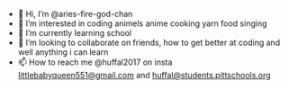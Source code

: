- 👋 Hi, I’m @aries-fire-god-chan
- 👀 I’m interested in coding animels anime cooking yarn food singing 
- 🌱 I’m currently learning school 
- 💞️ I’m looking to collaborate on friends, how to get better at coding and well anything i can learn 
- 📫 How to reach me @huffal2017 on insta littlebabyqueen551@gmail.com and huffal@students.pittschools.org 

<!---
aries-fire-god-chan/aries-fire-god-chan is a ✨ special ✨ repository because its `README.md` (this file) appears on your GitHub profile.
You can click the Preview link to take a look at your changes.
--->
